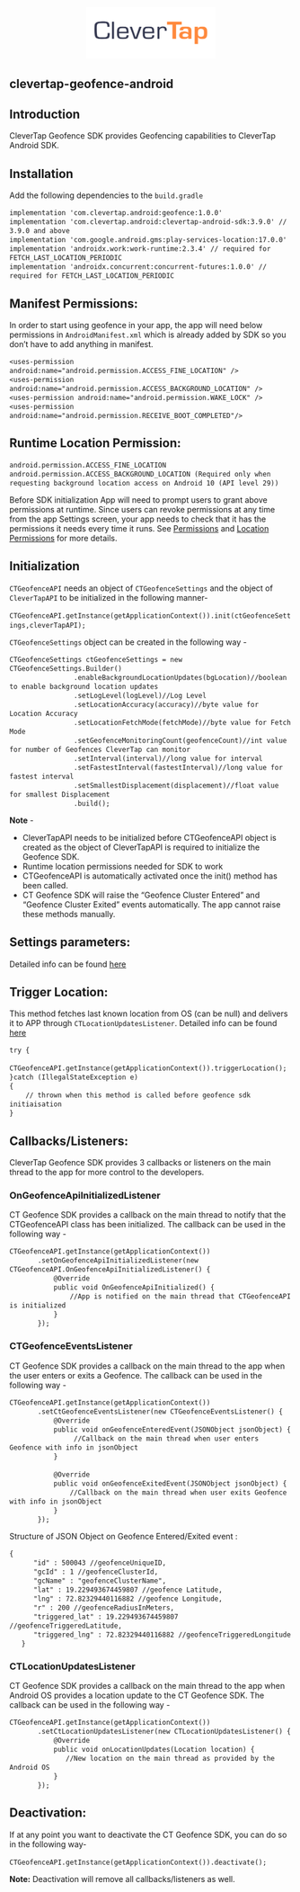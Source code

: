 <p align="center">
  <img src="https://github.com/CleverTap/clevertap-segment-ios/blob/master/clevertap-logo.png" width="230"/>
</p>

## clevertap-geofence-android

## Introduction

CleverTap Geofence SDK provides Geofencing capabilities to CleverTap Android SDK.

## Installation
Add the following dependencies to the ```build.gradle```

```
implementation 'com.clevertap.android:geofence:1.0.0'
implementation 'com.clevertap.android:clevertap-android-sdk:3.9.0' // 3.9.0 and above
implementation 'com.google.android.gms:play-services-location:17.0.0'
implementation 'androidx.work:work-runtime:2.3.4' // required for FETCH_LAST_LOCATION_PERIODIC
implementation 'androidx.concurrent:concurrent-futures:1.0.0' // required for FETCH_LAST_LOCATION_PERIODIC
```
## Manifest Permissions:
In order to start using geofence in your app, the app will need below permissions in `AndroidManifest.xml` which is already added by SDK so you don’t have to add anything in manifest.
```
<uses-permission android:name="android.permission.ACCESS_FINE_LOCATION" />
<uses-permission android:name="android.permission.ACCESS_BACKGROUND_LOCATION" />
<uses-permission android:name="android.permission.WAKE_LOCK" />
<uses-permission android:name="android.permission.RECEIVE_BOOT_COMPLETED"/>
```

## Runtime Location Permission:
```
android.permission.ACCESS_FINE_LOCATION
android.permission.ACCESS_BACKGROUND_LOCATION (Required only when requesting background location access on Android 10 (API level 29))
```

Before SDK initialization App will need to prompt users to grant above permissions at runtime. Since users can revoke permissions at any time from the app Settings screen, your app needs to check that it has the permissions it needs every time it runs.
See [Permissions](https://developer.android.com/preview/features/runtime-permissions.html) and [Location Permissions](https://developer.android.com/training/location/permissions#request-location-access-runtime) for more details.

## Initialization
`CTGeofenceAPI` needs an object of `CTGeofenceSettings` and the object of `CleverTapAPI` to be initialized in the following manner-

```CTGeofenceAPI.getInstance(getApplicationContext()).init(ctGeofenceSettings,cleverTapAPI);```

`CTGeofenceSettings` object can be created in the following way -
```
CTGeofenceSettings ctGeofenceSettings = new CTGeofenceSettings.Builder()
                .enableBackgroundLocationUpdates(bgLocation)//boolean to enable background location updates
                .setLogLevel(logLevel)//Log Level
                .setLocationAccuracy(accuracy)//byte value for Location Accuracy
                .setLocationFetchMode(fetchMode)//byte value for Fetch Mode
                .setGeofenceMonitoringCount(geofenceCount)//int value for number of Geofences CleverTap can monitor
                .setInterval(interval)//long value for interval
                .setFastestInterval(fastestInterval)//long value for fastest interval
                .setSmallestDisplacement(displacement)//float value for smallest Displacement
                .build();
 ```
**Note** - 

* CleverTapAPI needs to be initialized before CTGeofenceAPI object is created as the object of CleverTapAPI is required to initialize the Geofence SDK.
* Runtime location permissions needed for SDK to work
* CTGeofenceAPI is automatically activated once the init() method has been called.
* CT Geofence SDK will raise the “Geofence Cluster Entered” and “Geofence Cluster Exited” events automatically. The app cannot raise these methods manually.

## Settings parameters:

Detailed info can be found [here](https://github.com/CleverTap/clevertap-geofence-android/wiki/Geofence-Settings)

## Trigger Location:

This method fetches last known location from OS (can be null) and delivers it to APP through `CTLocationUpdatesListener`. 
Detailed info can be found [here](https://github.com/CleverTap/clevertap-geofence-android/wiki/Trigger-Location)

```
try {
    CTGeofenceAPI.getInstance(getApplicationContext()).triggerLocation();
}catch (IllegalStateException e)
{
    // thrown when this method is called before geofence sdk initiaisation
}
```

## Callbacks/Listeners:

CleverTap Geofence SDK provides 3 callbacks or listeners on the main thread to the app for more control to the developers.

### OnGeofenceApiInitializedListener

CT Geofence SDK provides a callback on the main thread to notify that the CTGeofenceAPI class has been initialized. The callback can be used in the following way - 
```
CTGeofenceAPI.getInstance(getApplicationContext())
       .setOnGeofenceApiInitializedListener(new CTGeofenceAPI.OnGeofenceApiInitializedListener() {
           @Override
           public void OnGeofenceApiInitialized() {
               //App is notified on the main thread that CTGeofenceAPI is initialized
           }
       });
 ```

### CTGeofenceEventsListener

CT Geofence SDK provides a callback on the main thread to the app when the user enters or exits a Geofence. The callback can be used in the following way -
```
CTGeofenceAPI.getInstance(getApplicationContext())
       .setCtGeofenceEventsListener(new CTGeofenceEventsListener() {
           @Override
           public void onGeofenceEnteredEvent(JSONObject jsonObject) {
                //Callback on the main thread when user enters Geofence with info in jsonObject             
           }

           @Override
           public void onGeofenceExitedEvent(JSONObject jsonObject) {
               //Callback on the main thread when user exits Geofence with info in jsonObject             
           }
       });
```

Structure of JSON Object on Geofence Entered/Exited event :

```
{
      "id" : 500043 //geofenceUniqueID,
      "gcId" : 1 //geofenceClusterId,
      "gcName" : "geofenceClusterName",
      "lat" : 19.229493674459807 //geofence Latitude,
      "lng" : 72.82329440116882 //geofence Longitude,
      "r" : 200 //geofenceRadiusInMeters,
      "triggered_lat" : 19.229493674459807 //geofenceTriggeredLatitude,
      "triggered_lng" : 72.82329440116882 //geofenceTriggeredLongitude
   }
 ```
 
### CTLocationUpdatesListener

CT Geofence SDK provides a callback on the main thread to the app when Android OS provides a location update to the CT Geofence SDK. The callback can be used in the following way -
```
CTGeofenceAPI.getInstance(getApplicationContext())
       .setCtLocationUpdatesListener(new CTLocationUpdatesListener() {
           @Override
           public void onLocationUpdates(Location location) {
              //New location on the main thread as provided by the Android OS
           }
       });
 ```

## Deactivation:

If at any point you want to deactivate the CT Geofence SDK, you can do so in the following way-

```CTGeofenceAPI.getInstance(getApplicationContext()).deactivate();```

**Note:** Deactivation will remove all callbacks/listeners as well. 
